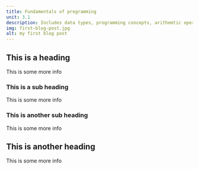 ```yaml
---
title: Fundamentals of programming
unit: 3.1
description: Includes data types, programming concepts, arithemtic operations
img: first-blog-post.jpg
alt: my first blog post
---
```


## This is a heading

This is some more info

### This is a sub heading

This is some more info

### This is another sub heading

This is some more info

## This is another heading

This is some more info